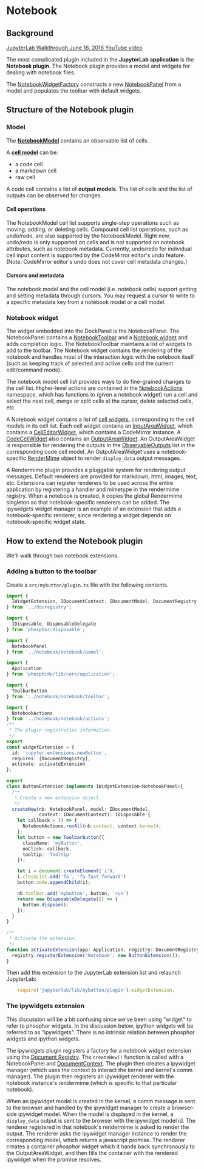 # Notebook

## Background

[JupyterLab Walkthrough June 16, 2016 YouTube video](https://youtu.be/4Qm6oD_Rlw8?t=55m19s)

The most complicated plugin included in the **JupyterLab application** is the
**Notebook plugin**. The Notebook plugin provides a model and widgets for
dealing with notebook files.

The [NotebookWidgetFactory](http://jupyter.org/jupyterlab/classes/_notebook_notebook_widgetfactory_.notebookwidgetfactory.html) constructs a new [NotebookPanel](http://jupyter.org/jupyterlab/classes/_notebook_notebook_panel_.notebookpanel.html) from a model and populates the toolbar with default widgets.

## Structure of the Notebook plugin

### Model

The **[NotebookModel](http://jupyter.org/jupyterlab/classes/_notebook_notebook_model_.notebookmodel.html)**
contains an observable list of cells.

A **[cell model](http://jupyter.org/jupyterlab/modules/_notebook_cells_model_.html)**
can be:

- a code cell
- a markdown cell
- raw cell

A code cell contains a list of **output models**. The list of cells and the
list of outputs can be observed for changes.

#### Cell operations

The NotebookModel cell list supports single-step operations such as moving, adding, or
deleting cells. Compound cell list operations, such as undo/redo, are also
supported by the NotebookModel. Right now, undo/redo is only supported on cells
and is not supported on notebook attributes, such as notebook metadata. Currently,
undo/redo for individual cell input content is supported by the CodeMirror editor's undo
feature. (Note: CodeMirror editor's undo does not cover cell metadata changes.)

#### Cursors and metadata

The notebook model and the cell model (i.e. notebook cells) support getting
and setting metadata through cursors. You may request a cursor to write to a
specific metadata key from a notebook model or a cell model.

### Notebook widget

The widget embedded into the DockPanel is the NotebookPanel. The NotebookPanel contains a [NotebookToolbar](http://jupyter.org/jupyterlab/classes/_notebook_notebook_toolbar_.notebooktoolbar.html) and a [Notebook widget](http://jupyter.org/jupyterlab/classes/_notebook_notebook_widget_.notebook.html) and adds completion logic. The NotebookToolbar maintains a list of widgets to add to the toolbar. The Notebook widget contains the rendering of the notebook and handles most of the interaction logic with the notebook itself (such as keeping track of selected and active cells and the current edit/command mode).

The notebook model cell list provides ways to do fine-grained changes to the cell list. Higher-level actions are contained in the [NotebookActions](http://jupyter.org/jupyterlab/modules/_notebook_notebook_actions_.notebookactions.html) namespace, which has functions to (given a notebook widget) run a cell and select the next cell, merge or split cells at the cursor, delete selected cells, etc.

A Notebook widget contains a list of [cell widgets](http://jupyter.org/jupyterlab/modules/_notebook_cells_widget_.html), corresponding to the cell models in its cell list. Each cell widget contains an [InputAreaWidget](http://jupyter.org/jupyterlab/classes/_notebook_cells_widget_.inputareawidget.html), which contains a [CellEditorWidget](http://jupyter.org/jupyterlab/classes/_notebook_cells_editor_.celleditorwidget.html), which contains a CodeMirror instance. A [CodeCellWidget](http://jupyter.org/jupyterlab/classes/_notebook_cells_widget_.codecellwidget.html) also contains an [OutputAreaWidget](http://jupyter.org/jupyterlab/classes/_notebook_output_area_widget_.outputareawidget.html). An OutputAreaWidget is responsible for rendering the outputs in the [ObservableOutputs](http://jupyter.org/jupyterlab/classes/_notebook_output_area_model_.observableoutputs.html) list in the corresponding code cell model. An OutputAreaWidget uses a notebook-specific [RenderMime](http://jupyter.org/jupyterlab/classes/_rendermime_index_.rendermime.html) object to render `display_data` output messages.

A Rendermime plugin provides a pluggable system for rendering output messages. Default renderers are provided for markdown, html, images, text, etc. Extensions can register renderers to be used across the entire application by registering a handler and mimetype in the rendermime registry. When a notebook is created, it copies the global Rendermime singleton so that notebook-specific renderers can be added. The ipywidgets widget manager is an example of an extension that adds a notebook-specific renderer, since rendering a widget depends on notebook-specific widget state.

## How to extend the Notebook plugin

We'll walk through two notebook extensions.

### Adding a button to the toolbar

Create a `src/mybutton/plugin.ts` file with the following contents.

```typescript
import {
  IWidgetExtension, IDocumentContext, IDocumentModel, DocumentRegistry
} from '../docregistry';

import {
  IDisposable, DisposableDelegate
} from 'phosphor-disposable';

import {
  NotebookPanel
} from '../notebook/notebook/panel';

import {
  Application
} from 'phosphide/lib/core/application';

import {
  ToolbarButton
} from '../notebook/notebook/toolbar';

import {
  NotebookActions
} from '../notebook/notebook/actions';
/**
 * The plugin registration information.
 */
export
const widgetExtension = {
  id: 'jupyter.extensions.newButton',
  requires: [DocumentRegistry],
  activate: activateExtension
};

export
class ButtonExtension implements IWidgetExtension<NotebookPanel>{
  /**
   * Create a new extension object.
   */
  createNew(nb: NotebookPanel, model: IDocumentModel,
            context: IDocumentContext): IDisposable {
    let callback = () => {
      NotebookActions.runAll(nb.content, context.kernel);
    };
    let button = new ToolbarButton({
      className: 'myButton',
      onClick: callback,
      tooltip: 'Tooltip'
    });

    let i = document.createElement('i');
    i.classList.add('fa', 'fa-fast-forward')
    button.node.appendChild(i);

    nb.toolbar.add('mybutton', button, 'run')
    return new DisposableDelegate(() => {
      button.dispose();
    });
  }
}

/**
 * Activate the extension.
 */
function activateExtension(app: Application, registry: DocumentRegistry) {
  registry.registerExtension('Notebook', new ButtonExtension());
}
```

Then add this extension to the JupyterLab extension list and relaunch JupyterLab:

```typescript
    require('jupyterlab/lib/mybutton/plugin').widgetExtension,
```


### The ipywidgets extension

This discussion will be a bit confusing since we've been using "widget" to refer to phosphor widgets. In the discussion below, ipython widgets will be referred to as "ipywidgets". There is no intrinsic relation between phosphor widgets and ipython widgets.

The ipywidgets plugin registers a factory for a notebook widget extension 
using the [Document Registry](http://jupyter.org/jupyterlab/classes/_docregistry_registry_.documentregistry.html#registermodelfactory). The `createNew()` function is called with a NotebookPanel and [DocumentContext](http://jupyter.org/jupyterlab/interfaces/_docregistry_interfaces_.idocumentcontext.html). The plugin then creates a ipywidget manager (which uses the context to interact the kernel and kernel's comm manager). The plugin then registers an ipywidget renderer with the notebook instance's rendermime (which is specific to that particular notebook).

When an ipywidget model is created in the kernel, a comm message is sent to the browser and handled by the ipywidget manager to create a browser-side ipywidget model. When the model is displayed in the kernel, a `display_data` output is sent to the browser with the ipywidget model id. The renderer registered in that notebook's rendermime is asked to render the output. The renderer asks the ipywidget manager instance to render the corresponding model, which returns a javascript promise. The renderer creates a container *phosphor* widget which it hands back synchronously to the OutputAreaWidget, and then fills the container with the rendered ipywidget when the promise resolves.
